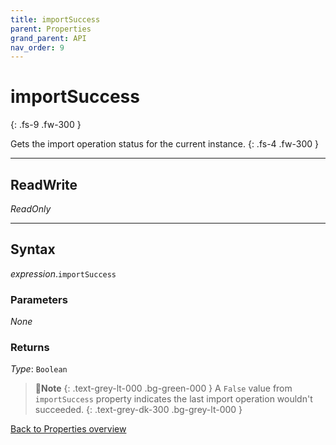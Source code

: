 ```yaml
---
title: importSuccess
parent: Properties
grand_parent: API
nav_order: 9
---
```


# importSuccess
{: .fs-9 .fw-300 }

Gets the import operation status for the current instance.
{: .fs-4 .fw-300 }

---

## ReadWrite

_ReadOnly_

---

## Syntax

*expression*.`importSuccess`

### Parameters

_None_

### Returns

*Type*: `Boolean`

>📝**Note**
>{: .text-grey-lt-000 .bg-green-000 }
>A `False` value from `importSuccess` property indicates the last import operation wouldn't succeeded.
{: .text-grey-dk-300 .bg-grey-lt-000 }

[Back to Properties overview](https://ws-garcia.github.io/VBA-CSV-interface/api/properties/)